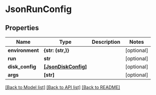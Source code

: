 # JsonRunConfig


## Properties
Name | Type | Description | Notes
------------ | ------------- | ------------- | -------------
**environment** | **{str: (str,)}** |  | [optional] 
**run** | **str** |  | [optional] 
**disk_config** | [**[JsonDiskConfig]**](JsonDiskConfig.md) |  | [optional] 
**args** | **[str]** |  | [optional] 

[[Back to Model list]](../README.md#documentation-for-models) [[Back to API list]](../README.md#documentation-for-api-endpoints) [[Back to README]](../README.md)


